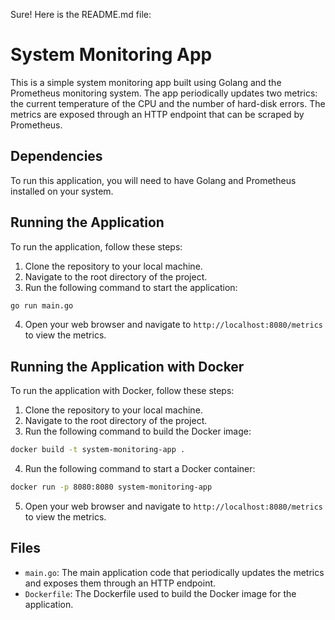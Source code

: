 Sure! Here is the README.md file:

# System Monitoring App

This is a simple system monitoring app built using Golang and the Prometheus monitoring system. The app periodically updates two metrics: the current temperature of the CPU and the number of hard-disk errors. The metrics are exposed through an HTTP endpoint that can be scraped by Prometheus.

## Dependencies

To run this application, you will need to have Golang and Prometheus installed on your system.

## Running the Application

To run the application, follow these steps:

1. Clone the repository to your local machine.
2. Navigate to the root directory of the project.
3. Run the following command to start the application:

```bash
go run main.go
```

4. Open your web browser and navigate to `http://localhost:8080/metrics` to view the metrics.

## Running the Application with Docker

To run the application with Docker, follow these steps:

1. Clone the repository to your local machine.
2. Navigate to the root directory of the project.
3. Run the following command to build the Docker image:

```bash
docker build -t system-monitoring-app .
```

4. Run the following command to start a Docker container:

```bash
docker run -p 8080:8080 system-monitoring-app
```

5. Open your web browser and navigate to `http://localhost:8080/metrics` to view the metrics.

## Files

- `main.go`: The main application code that periodically updates the metrics and exposes them through an HTTP endpoint.
- `Dockerfile`: The Dockerfile used to build the Docker image for the application.